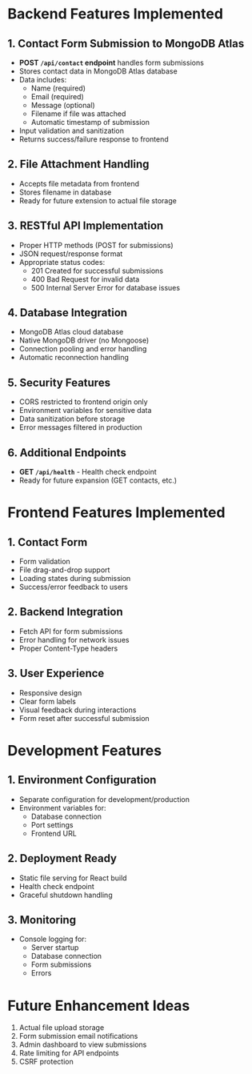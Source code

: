 # Backend Features Implemented

## 1. Contact Form Submission to MongoDB Atlas
- **POST `/api/contact` endpoint** handles form submissions
- Stores contact data in MongoDB Atlas database
- Data includes:
  - Name (required)
  - Email (required)
  - Message (optional)
  - Filename if file was attached
  - Automatic timestamp of submission
- Input validation and sanitization
- Returns success/failure response to frontend

## 2. File Attachment Handling
- Accepts file metadata from frontend
- Stores filename in database
- Ready for future extension to actual file storage

## 3. RESTful API Implementation
- Proper HTTP methods (POST for submissions)
- JSON request/response format
- Appropriate status codes:
  - 201 Created for successful submissions
  - 400 Bad Request for invalid data
  - 500 Internal Server Error for database issues

## 4. Database Integration
- MongoDB Atlas cloud database
- Native MongoDB driver (no Mongoose)
- Connection pooling and error handling
- Automatic reconnection handling

## 5. Security Features
- CORS restricted to frontend origin only
- Environment variables for sensitive data
- Data sanitization before storage
- Error messages filtered in production

## 6. Additional Endpoints
- **GET `/api/health`** - Health check endpoint
- Ready for future expansion (GET contacts, etc.)

# Frontend Features Implemented

## 1. Contact Form
- Form validation
- File drag-and-drop support
- Loading states during submission
- Success/error feedback to users

## 2. Backend Integration
- Fetch API for form submissions
- Error handling for network issues
- Proper Content-Type headers

## 3. User Experience
- Responsive design
- Clear form labels
- Visual feedback during interactions
- Form reset after successful submission

# Development Features

## 1. Environment Configuration
- Separate configuration for development/production
- Environment variables for:
  - Database connection
  - Port settings
  - Frontend URL

## 2. Deployment Ready
- Static file serving for React build
- Health check endpoint
- Graceful shutdown handling

## 3. Monitoring
- Console logging for:
  - Server startup
  - Database connection
  - Form submissions
  - Errors

# Future Enhancement Ideas

1. Actual file upload storage
2. Form submission email notifications
3. Admin dashboard to view submissions
4. Rate limiting for API endpoints
5. CSRF protection